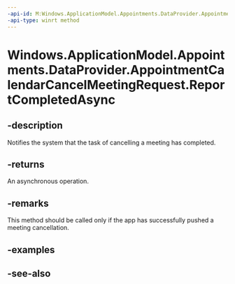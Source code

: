 ----api-id: M:Windows.ApplicationModel.Appointments.DataProvider.AppointmentCalendarCancelMeetingRequest.ReportCompletedAsync
-api-type: winrt method
---<!-- Method syntaxpublic Windows.Foundation.IAsyncAction ReportCompletedAsync()--># Windows.ApplicationModel.Appointments.DataProvider.AppointmentCalendarCancelMeetingRequest.ReportCompletedAsync## -descriptionNotifies the system that the task of cancelling a meeting has completed.## -returnsAn asynchronous operation.## -remarksThis method should be called only if the app has successfully pushed a meeting cancellation.## -examples## -see-also